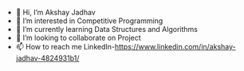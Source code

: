 - 👋 Hi, I’m Akshay Jadhav
- 👀 I’m interested in Competitive Programming
- 🌱 I’m currently learning Data Structures and Algorithms
- 💞️ I’m looking to collaborate on Project
- 📫 How to reach me LinkedIn-https://www.linkedin.com/in/akshay-jadhav-4824931b1/

<!---
akshayvjadhav/akshayvjadhav is a ✨ special ✨ repository because its `README.md` (this file) appears on your GitHub profile.
You can click the Preview link to take a look at your changes.
--->
